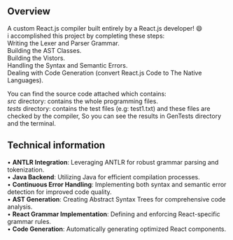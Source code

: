 ## Overview
A custom React.js compiler built entirely by a React.js developer! 😄 <br/>
i accomplished this project by completing these steps: <br/>
Writing  the Lexer and Parser Grammar. <br/>
Building the AST Classes. <br/>
Building the Vistors. <br/>
Handling the Syntax and Semantic Errors. <br/>
Dealing with Code Generation (convert React.js Code to The Native Languages). <br/>

You can find the source code attached which contains: <br/>
  *src* directory: contains the whole programming files. <br/>
  *tests* directory: contains the test files (e.g: test1.txt) and these files are checked by the compiler, So you can see the results in GenTests directory and the terminal. <br/>

## Technical information
• **ANTLR Integration**: Leveraging ANTLR for robust grammar parsing and tokenization. <br/>
• **Java Backend**: Utilizing Java for efficient compilation processes. <br/>
• **Continuous Error Handling**: Implementing both syntax and semantic error detection for improved code quality. <br/>
• **AST Generation**: Creating Abstract Syntax Trees for comprehensive code analysis. <br/>
 • **React Grammar Implementation**: Defining and enforcing React-specific grammar rules. <br/>
 • **Code Generation**: Automatically generating optimized React components. <br/>
